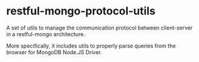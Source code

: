 # restful-mongo-protocol-utils

A set of utils to manage the communication protocol between client-server in a restful-mongo architecture.

More specifically, it includes utils to properly parse queries from the browser for MongoDB Node.JS Driver.


